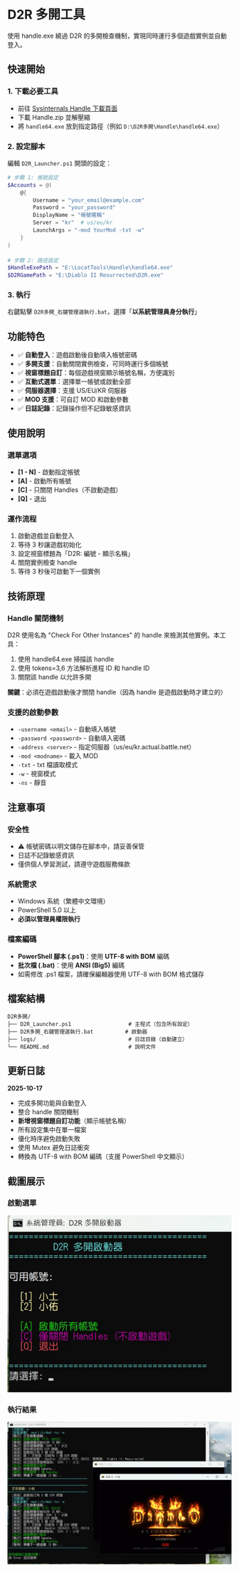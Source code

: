 # D2R 多開工具

使用 handle.exe 繞過 D2R 的多開檢查機制，實現同時運行多個遊戲實例並自動登入。

## 快速開始

### 1. 下載必要工具
- 前往 [Sysinternals Handle 下載頁面](https://learn.microsoft.com/en-us/sysinternals/downloads/handle)
- 下載 Handle.zip 並解壓縮
- 將 `handle64.exe` 放到指定路徑（例如 `D:\D2R多開\Handle\handle64.exe`）

### 2. 設定腳本
編輯 `D2R_Launcher.ps1` 開頭的設定：

```powershell
# 步驟 1: 帳號設定
$Accounts = @(
    @{
        Username = "your_email@example.com"
        Password = "your_password"
        DisplayName = "帳號暱稱"
        Server = "kr"  # us/eu/kr
        LaunchArgs = "-mod YourMod -txt -w"
    }
)

# 步驟 2: 路徑設定
$HandleExePath = "E:\LocatTools\Handle\handle64.exe"
$D2RGamePath = "E:\Diablo II Resurrected\D2R.exe"
```

### 3. 執行
右鍵點擊 `D2R多開_右鍵管理選執行.bat`，選擇「**以系統管理員身分執行**」

## 功能特色

- ✅ **自動登入**：遊戲啟動後自動填入帳號密碼
- ✅ **多開支援**：自動關閉實例檢查，可同時運行多個帳號
- ✅ **視窗標題自訂**：每個遊戲視窗顯示帳號名稱，方便識別
- ✅ **互動式選單**：選擇單一帳號或啟動全部
- ✅ **伺服器選擇**：支援 US/EU/KR 伺服器
- ✅ **MOD 支援**：可自訂 MOD 和啟動參數
- ✅ **日誌記錄**：記錄操作但不記錄敏感資訊

## 使用說明

### 選單選項
- **[1 - N]** - 啟動指定帳號
- **[A]** - 啟動所有帳號
- **[C]** - 只關閉 Handles（不啟動遊戲）
- **[Q]** - 退出

### 運作流程
1. 啟動遊戲並自動登入
2. 等待 3 秒讓遊戲初始化
3. 設定視窗標題為「D2R: 編號 - 顯示名稱」
4. 關閉實例檢查 handle
5. 等待 3 秒後可啟動下一個實例

## 技術原理

### Handle 關閉機制
D2R 使用名為 "Check For Other Instances" 的 handle 來檢測其他實例。本工具：
1. 使用 handle64.exe 掃描該 handle
2. 使用 tokens=3,6 方法解析進程 ID 和 handle ID
3. 關閉該 handle 以允許多開

**關鍵**：必須在遊戲啟動後才關閉 handle（因為 handle 是遊戲啟動時才建立的）

### 支援的啟動參數
- `-username <email>` - 自動填入帳號
- `-password <password>` - 自動填入密碼
- `-address <server>` - 指定伺服器（us/eu/kr.actual.battle.net）
- `-mod <modname>` - 載入 MOD
- `-txt` - txt 檔讀取模式
- `-w` - 視窗模式
- `-ns` - 靜音

## 注意事項

### 安全性
- ⚠️ 帳號密碼以明文儲存在腳本中，請妥善保管
- 日誌不記錄敏感資訊
- 僅供個人學習測試，請遵守遊戲服務條款

### 系統需求
- Windows 系統（繁體中文環境）
- PowerShell 5.0 以上
- **必須以管理員權限執行**

### 檔案編碼
- **PowerShell 腳本 (.ps1)**：使用 **UTF-8 with BOM** 編碼
- **批次檔 (.bat)**：使用 **ANSI (Big5)** 編碼
- 如需修改 .ps1 檔案，請確保編輯器使用 UTF-8 with BOM 格式儲存

## 檔案結構

```
D2R多開/
├── D2R_Launcher.ps1                  # 主程式（包含所有設定）
├── D2R多開_右鍵管理選執行.bat          # 啟動器
├── logs/                             # 日誌目錄（自動建立）
└── README.md                         # 說明文件
```

## 更新日誌

**2025-10-17**
- 完成多開功能與自動登入
- 整合 handle 關閉機制
- **新增視窗標題自訂功能**（顯示帳號名稱）
- 所有設定集中在單一檔案
- 優化時序避免啟動失敗
- 使用 Mutex 避免日誌衝突
- 轉換為 UTF-8 with BOM 編碼（支援 PowerShell 中文顯示）

## 截圖展示

### 啟動選單
![啟動選單](./images/Menu.jpg)

### 執行結果
![執行結果](./images/Result.jpg)
